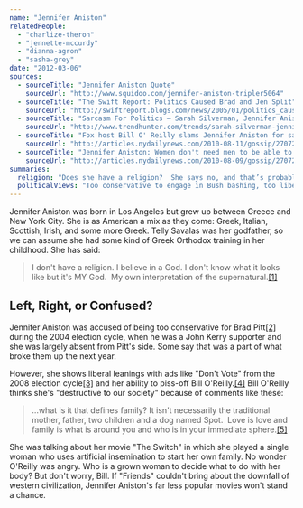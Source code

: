 ```yaml
---
name: "Jennifer Aniston"
relatedPeople:
  - "charlize-theron"
  - "jennette-mccurdy"
  - "dianna-agron"
  - "sasha-grey"
date: "2012-03-06"
sources:
  - sourceTitle: "Jennifer Aniston Quote"
    sourceUrl: "http://www.squidoo.com/jennifer-aniston-tripler5064"
  - sourceTitle: "The Swift Report: Politics Caused Brad and Jen Split"
    sourceUrl: "http://swiftreport.blogs.com/news/2005/01/politics_caused.html"
  - sourceTitle: "Sarcasm For Politics – Sarah Silverman, Jennifer Aniston Say \"Don't Vote.\""
    sourceUrl: "http://www.trendhunter.com/trends/sarah-silverman-jennifer-aniston-dont-vote"
  - sourceTitle: "Fox host Bill O' Reilly slams Jennifer Aniston for saying women don't need men to raise children"
    sourceUrl: "http://articles.nydailynews.com/2010-08-11/gossip/27072449_1_sperm-bank-single-mother-press-conference"
  - sourceTitle: "Jennifer Aniston: Women don't need men to be able to start a family"
    sourceUrl: "http://articles.nydailynews.com/2010-08-09/gossip/27072152_1_single-women-single-motherhood-traditional-mother"
summaries:
  religion: "Does she have a religion?  She says no, and that’s probably true since the last report of her entering a church was for her Godfather Telly Savalas’s funeral in 1993."
  politicalViews: "Too conservative to engage in Bush bashing, too liberal for the likes of Bill O’Reilly."
---
```


Jennifer Aniston was born in Los Angeles but grew up between Greece and New York City. She is as American a mix as they come: Greek, Italian, Scottish, Irish, and some more Greek. Telly Savalas was her godfather, so we can assume she had some kind of Greek Orthodox training in her childhood. She has said:

>I don't have a religion. I believe in a God. I don't know what it looks like but it's MY God.  My own interpretation of the supernatural.<a class="source-citation" href="#http%3A%2F%2Fwww.squidoo.com%2Fjennifer-aniston-tripler5064" title="Jennifer Aniston Quote">[1]</a>

## Left, Right, or Confused?

Jennifer Aniston was accused of being too conservative for Brad Pitt<a class="source-citation" href="#http%3A%2F%2Fswiftreport.blogs.com%2Fnews%2F2005%2F01%2Fpolitics_caused.html" title="The Swift Report: Politics Caused Brad and Jen Split">[2]</a> during the 2004 election cycle, when he was a John Kerry supporter and she was largely absent from Pitt's side. Some say that was a part of what broke them up the next year.

However, she shows liberal leanings with ads like "Don't Vote" from the 2008 election cycle<a class="source-citation" href="#http%3A%2F%2Fwww.trendhunter.com%2Ftrends%2Fsarah-silverman-jennifer-aniston-dont-vote" title="Sarcasm For Politics – Sarah Silverman, Jennifer Aniston Say &quot;Don&apos;t Vote.&quot;">[3]</a> and her ability to piss-off Bill O'Reilly.<a class="source-citation" href="#http%3A%2F%2Farticles.nydailynews.com%2F2010-08-11%2Fgossip%2F27072449_1_sperm-bank-single-mother-press-conference" title="Fox host Bill O&apos; Reilly slams Jennifer Aniston for saying women don&apos;t need men to raise children">[4]</a> Bill O'Reilly thinks she's "destructive to our society" because of comments like these:

>…what is it that defines family? It isn't necessarily the traditional mother, father, two children and a dog named Spot.  Love is love and family is what is around you and who is in your immediate sphere.<a class="source-citation" href="#http%3A%2F%2Farticles.nydailynews.com%2F2010-08-09%2Fgossip%2F27072152_1_single-women-single-motherhood-traditional-mother" title="Jennifer Aniston: Women don&apos;t need men to be able to start a family">[5]</a>

She was talking about her movie "The Switch" in which she played a single woman who uses artificial insemination to start her own family. No wonder O'Reilly was angry. Who is a grown woman to decide what to do with her body? But don't worry, Bill. If "Friends" couldn't bring about the downfall of western civilization, Jennifer Aniston's far less popular movies won't stand a chance.